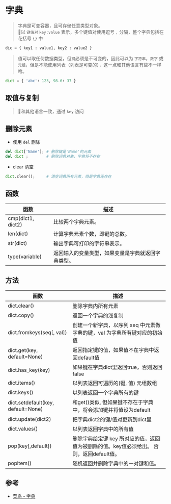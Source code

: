 # 字典

> 字典是可变容器，且可存储任意类型对象。  
> 以 `键值对` `key:value` 表示，多个键值对使用逗号 `,` 分隔，整个字典包括在花括号 `{}` 中

```py
dic = { key1 : value1, key2 : value2 }
```

> 值可以取任何数据类型，但`键`必须是不可变的，因此可以为 `字符串`，`数字` 或 `元组`，但是不能使用列表（列表是可变的），这一点和其他语言有些不一样哈。

```py
dict = { 'abc': 123, 98.6: 37 }
```

## 取值与复制

> 和其他语言一致，通过 `key` 访问

## 删除元素

- 使用 `del` 删除

```py
del dict['Name']; # 删除键是'Name'的元素
del dict ;        # 删除词典对象，字典将不存在
```

- clear 清空

```py
dict.clear();     # 清空词典所有元素，但是字典还存在
```

## 函数

| 函数 | 描述 |
| - | - |
| cmp(dict1, dict2) |比较两个字典元素。 |
| len(dict) |计算字典元素个数，即键的总数。 |
| str(dict) |输出字典可打印的字符串表示。 |
| type(variable) |返回输入的变量类型，如果变量是字典就返回字典类型。 |

## 方法

| 函数 | 描述 |
| - | - |
| dict.clear() | 删除字典内所有元素 |
| dict.copy() | 返回一个字典的浅复制 |
| dict.fromkeys(seq[, val]) | 创建一个新字典，以序列 seq 中元素做字典的键，val 为字典所有键对应的初始值 |
| dict.get(key, default=None) | 返回指定键的值，如果值不在字典中返回default值 |
| dict.has_key(key) | 如果键在字典dict里返回true，否则返回false |
| dict.items() | 以列表返回可遍历的(键, 值) 元组数组 |
| dict.keys() | 以列表返回一个字典所有的键 |
| dict.setdefault(key, default=None) | 和get()类似, 但如果键不存在于字典中，将会添加键并将值设为default |
| dict.update(dict2) | 把字典dict2的键/值对更新到dict里 |
| dict.values() | 以列表返回字典中的所有值 |
| pop(key[,default]) | 删除字典给定键 key 所对应的值，返回值为被删除的值。key值必须给出。 否则，返回default值。 |
| popitem() | 随机返回并删除字典中的一对键和值。 |

## 参考

- [菜鸟 - 字典](http://www.runoob.com/python/python-dictionary.html)